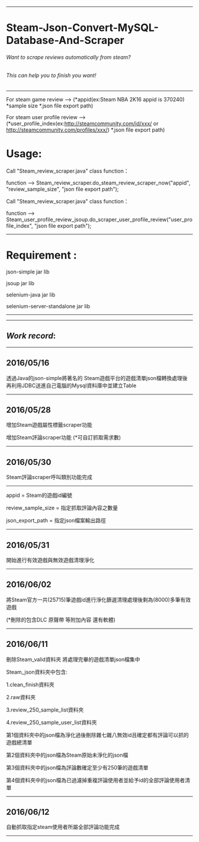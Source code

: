 ------------------------------------------------

# Steam-Json-Convert-MySQL-Database-And-Scraper

###### Want to scrape reviews automatically from steam?

###### This can help you to finish you want!

------------------------------------------------

For steam game review --> (*appid(ex:Steam NBA 2K16 appid is 370240) *sample size *.json file export path)

For steam user profile review --> (*user_profile_index(ex:http://steamcommunity.com/id/xxx/ or http://steamcommunity.com/profiles/xxx/) *.json file export path)

# Usage:

Call "Steam_review_scraper.java" class function：

function --> Steam_review_scraper.do_steam_review_scraper_now("appid", "review_sample_size", "json file export path");


Call "Steam_review_scraper.java" class function：

function --> Steam_user_profile_review_jsoup.do_scraper_user_profile_review("user_profile_index", "json file export path");

------------------------------------------------

# Requirement :

json-simple jar lib

jsoup jar lib

selenium-java jar lib

selenium-server-standalone jar lib

------------------------------------------------

------------------------------------------------

## *Work record*:

------------------------------------------------

## 2016/05/16

透過Java的json-simple將著名的
Steam遊戲平台的遊戲清單json檔轉換處理後
再利用JDBC送進自己電腦的Mysql資料庫中並建立Table

------------------------------------------------

## 2016/05/28

增加Steam遊戲屬性標籤scraper功能

增加Steam評論scraper功能 (*可自訂抓取需求數)

------------------------------------------------

## 2016/05/30

Steam評論scraper呼叫類別功能完成 

------------------------------------------------

appid = Steam的遊戲id編號

review_sample_size = 指定抓取評論內容之數量

json_export_path = 指定json檔案輸出路徑

------------------------------------------------

## 2016/05/31

開始進行有效遊戲與無效遊戲清理淨化

------------------------------------------------

## 2016/06/02

將Steam官方一共(25715)筆遊戲id進行淨化篩選清理處理後剩為(8000)多筆有效遊戲

(*刪除的包含DLC 原聲帶 等附加內容 還有軟體)

------------------------------------------------

## 2016/06/11

刪除Steam_valid資料夾 將處理完畢的遊戲清單json檔集中

Steam_json資料夾中包含:

1.clean_finish資料夾

2.raw資料夾

3.review_250_sample_list資料夾

4.review_250_sample_user_list資料夾

第1個資料夾中的json檔為淨化過後刪除雜七雜八無效id且確定都有評論可以抓的遊戲總清單

第2個資料夾中的json檔為Steam原始未淨化的json檔

第3個資料夾中的json檔為評論數確定至少有250筆的遊戲清單

第4個資料夾中的json檔為已過濾掉重複評論使用者並給予id的全部評論使用者清單

------------------------------------------------

## 2016/06/12

自動抓取指定steam使用者所屬全部評論功能完成

------------------------------------------------